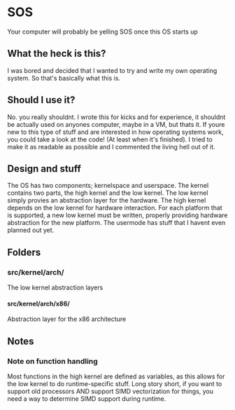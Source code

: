 # SOS
Your computer will probably be yelling SOS once this OS starts up

## What the heck is this?
I was bored and decided that I wanted to try and write my own operating system. So that's basically what this is.
## Should I use it?
No. you really shouldnt. 
I wrote this for kicks and for experience, it shouldnt be actually used on anyones computer, maybe in a VM, but thats it. 
If youre new to this type of stuff and are interested in how operating systems work, you could take a look at the code! (At least when it's finished). I tried to make it as readable as possible and I commented the living hell out of it.

## Design and stuff
The OS has two components; kernelspace and userspace.
The kernel contains two parts, the high kernel and the low kernel. The low kernel simply provies an abstraction layer for the hardware. The high kernel depends on the low kernel for hardware interaction.
For each platform that is supported, a new low kernel must be written, properly providing hardware abstraction for the new platform.
The usermode has stuff that I havent even planned out yet.

## Folders


### src/kernel/arch/ 
The low kernel abstraction layers

#### src/kernel/arch/x86/ 
Abstraction layer for the x86 architecture

## Notes

### Note on function handling
Most functions in the high kernel are defined as variables, as this allows for the low kernel to do runtime-specific stuff.
Long story short, if you want to support old processors AND support SIMD vectorization for things, you need a way to determine SIMD support during runtime.
